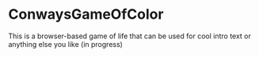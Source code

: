 # ConwaysGameOfColor
This is a browser-based game of life that can be used for cool intro text or anything else you like (in progress)
